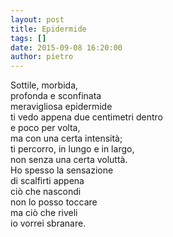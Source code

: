 ```yaml
---
layout: post
title: Epidermide
tags: []
date: 2015-09-08 16:20:00
author: pietro
---
```

Sottile, morbida,<br/>profonda e sconfinata<br/>meravigliosa epidermide<br/>ti vedo appena due centimetri dentro<br/>e poco per volta,<br/>ma con una certa intensità;<br/>ti percorro, in lungo e in largo,<br/>non senza una certa voluttà.<br/>Ho spesso la sensazione<br/>di scalfirti appena<br/>ciò che nascondi<br/>non lo posso toccare<br/>ma ciò che riveli<br/>io vorrei sbranare.
